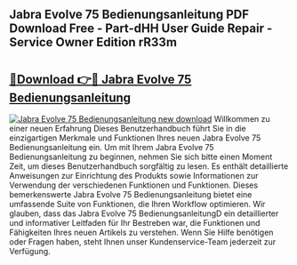 ## Jabra Evolve 75 Bedienungsanleitung PDF Download Free - Part-dHH User Guide Repair - Service Owner Edition rR33m

# <h2><a href="http://df46x6w.blite.top/?on=Jabra+Evolve+75+Bedienungsanleitung">🔗Download 👉🔴 Jabra Evolve 75 Bedienungsanleitung</a></h2>

[![Jabra Evolve 75 Bedienungsanleitung new download](https://i.imgur.com/lujVjoI.png)](http://df46x6w.blite.top/?on=Jabra+Evolve+75+Bedienungsanleitung)
Willkommen zu einer neuen Erfahrung Dieses Benutzerhandbuch führt Sie in die einzigartigen Merkmale und Funktionen Ihres neuen Jabra Evolve 75 Bedienungsanleitung ein. Um mit Ihrem Jabra Evolve 75 Bedienungsanleitung zu beginnen, nehmen Sie sich bitte einen Moment Zeit, um dieses Benutzerhandbuch sorgfältig zu lesen. Es enthält detaillierte Anweisungen zur Einrichtung des Produkts sowie Informationen zur Verwendung der verschiedenen Funktionen und Funktionen. Dieses bemerkenswerte Jabra Evolve 75 Bedienungsanleitung bietet eine umfassende Suite von Funktionen, die Ihren Workflow optimieren. Wir glauben, dass das Jabra Evolve 75 BedienungsanleitungD ein detaillierter und informativer Leitfaden für Ihr Bestreben war, die Funktionen und Fähigkeiten Ihres neuen Artikels zu verstehen. Wenn Sie Hilfe benötigen oder Fragen haben, steht Ihnen unser Kundenservice-Team jederzeit zur Verfügung.
